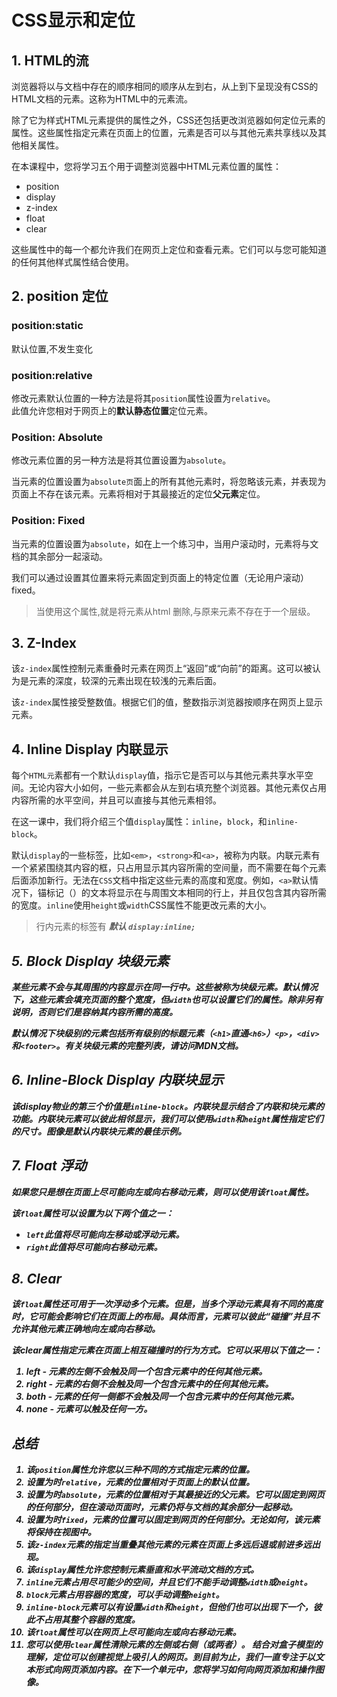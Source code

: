 # CSS显示和定位
## 1. HTML的流
浏览器将以与文档中存在的顺序相同的顺序从左到右，从上到下呈现没有CSS的HTML文档的元素。这称为HTML中的元素流。

除了它为样式HTML元素提供的属性之外，CSS还包括更改浏览器如何定位元素的属性。这些属性指定元素在页面上的位置，元素是否可以与其他元素共享线以及其他相关属性。

在本课程中，您将学习五个用于调整浏览器中HTML元素位置的属性：

- position
- display
- z-index
- float
- clear

这些属性中的每一个都允许我们在网页上定位和查看元素。它们可以与您可能知道的任何其他样式属性结合使用。

## 2. position 定位

### position:static
默认位置,不发生变化

### position:relative
修改元素默认位置的一种方法是将其`position`属性设置为`relative`。<br>
此值允许您相对于网页上的**默认静态位置**定位元素。

### Position: Absolute
修改元素位置的另一种方法是将其位置设置为`absolute`。

当元素的位置设置为`absolute页`面上的所有其他元素时，将忽略该元素，并表现为页面上不存在该元素。元素将相对于其最接近的定位**父元素**定位。

### Position: Fixed
当元素的位置设置为`absolute`，如在上一个练习中，当用户滚动时，元素将与文档的其余部分一起滚动。

我们可以通过设置其位置来将元素固定到页面上的特定位置（无论用户滚动）fixed。
> 当使用这个属性,就是将元素从html 删除,与原来元素不存在于一个层级。

## 3. Z-Index
该`z-index`属性控制元素重叠时元素在网页上“返回”或“向前”的距离。这可以被认为是元素的深度，较深的元素出现在较浅的元素后面。

该`z-index`属性接受整数值。根据它们的值，整数指示浏览器按顺序在网页上显示元素。


## 4. Inline Display 内联显示

每个`HTML元`素都有一个默认`display`值，指示它是否可以与其他元素共享水平空间。无论内容大小如何，一些元素都会从左到右填充整个浏览器。其他元素仅占用内容所需的水平空间，并且可以直接与其他元素相邻。

在这一课中，我们将介绍三个值`display`属性：`inline`，`block`，和`inline-block`。

默认`display`的一些标签，比如`<em>`，`<strong>`和`<a>`，被称为内联。内联元素有一个紧紧围绕其内容的框，只占用显示其内容所需的空间量，而不需要在每个元素后面添加新行。无法在`CSS`文档中指定这些元素的高度和宽度。例如，`<a>`默认情况下，锚标记（）的文本将显示在与周围文本相同的行上，并且仅包含其内容所需的宽度。`inline`使用`height`或`width`CSS属性不能更改元素的大小。

> 行内元素的标签有 <strong> <em> <span> 默认 `display:inline;`


## 5. Block Display 块级元素
某些元素不会与其周围的内容显示在同一行中。这些被称为块级元素。默认情况下，这些元素会填充页面的整个宽度，但`width`也可以设置它们的属性。除非另有说明，否则它们是容纳其内容所需的高度。

默认情况下块级别的元素包括所有级别的标题元素（`<h1>`直通`<h6>`）`<p>`，`<div>`和`<footer>`。有关块级元素的完整列表，请访问MDN文档。

## 6. Inline-Block Display 内联块显示
该display物业的第三个价值是`inline-block`。内联块显示结合了内联和块元素的功能。内联块元素可以彼此相邻显示，我们可以使用`width`和`height`属性指定它们的尺寸。图像是默认内联块元素的最佳示例。

## 7. Float 浮动

如果您只是想在页面上尽可能向左或向右移动元素，则可以使用该`float`属性。

该`float`属性可以设置为以下两个值之一：

- `left`此值将尽可能向左移动或浮动元素。
- `right`此值将尽可能向右移动元素。

## 8. Clear
该`float`属性还可用于一次浮动多个元素。但是，当多个浮动元素具有不同的高度时，它可能会影响它们在页面上的布局。具体而言，元素可以彼此“碰撞”并且不允许其他元素正确地向左或向右移动。

该clear属性指定元素在页面上相互碰撞时的行为方式。它可以采用以下值之一：

1. left - 元素的左侧不会触及同一个包含元素中的任何其他元素。
2. right - 元素的右侧不会触及同一个包含元素中的任何其他元素。
3. both - 元素的任何一侧都不会触及同一个包含元素中的任何其他元素。
4. none - 元素可以触及任何一方。


## 总结
1. 该`position`属性允许您以三种不同的方式指定元素的位置。
2. 设置为时`relative`，元素的位置相对于页面上的默认位置。
3. 设置为时`absolute`，元素的位置相对于其最接近的父元素。它可以固定到网页的任何部分，但在滚动页面时，元素仍将与文档的其余部分一起移动。
4. 设置为时`fixed`，元素的位置可以固定到网页的任何部分。无论如何，该元素将保持在视图中。
5. 该`z-index`元素的指定当重叠其他元素的元素在页面上多远后退或前进多远出现。
6. 该`display`属性允许您控制元素垂直和水平流动文档的方式。
7. `inline`元素占用尽可能少的空间，并且它们不能手动调整`width`或`height`。
8. `block`元素占用容器的宽度，可以手动调整`height`。
9. `inline-block`元素可以有设置`width`和`height`，但他们也可以出现下一个，彼此不占用其整个容器的宽度。
10. 该`float`属性可以在网页上尽可能向左或向右移动元素。
11. 您可以使用`clear`属性清除元素的左侧或右侧（或两者）。
结合对盒子模型的理解，定位可以创建视觉上吸引人的网页。到目前为止，我们一直专注于以文本形式向网页添加内容。在下一个单元中，您将学习如何向网页添加和操作图像。
